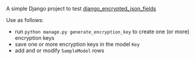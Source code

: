 
A simple Django project to test [django_encrypted_json_fields](https://github.com/morlandi/django-encrypted-json-fields)


Use as follows:

- run `python manage.py generate_encryption_key` to create one (or more) encryption keys
- save one or more encryption keys in the model `Key`
- add and or modify `SampleModel` rows
